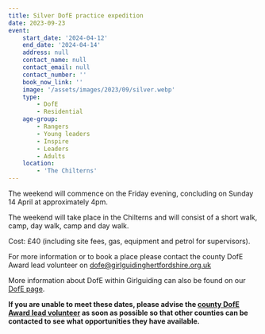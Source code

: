 ```yaml
---
title: Silver DofE practice expedition
date: 2023-09-23
event:
    start_date: '2024-04-12'
    end_date: '2024-04-14'
    address: null
    contact_name: null
    contact_email: null
    contact_number: ''
    book_now_link: ''
    image: '/assets/images/2023/09/silver.webp'
    type:
        - DofE
        - Residential
    age-group:
        - Rangers
        - Young leaders
        - Inspire
        - Leaders
        - Adults
    location:
        - 'The Chilterns'
---
```

The weekend will commence on the Friday evening, concluding on Sunday 14 April at approximately 4pm.  

The weekend will take place in the Chilterns and will consist of a short walk, camp, day walk, camp and day walk.

Cost: £40 (including site fees, gas, equipment and petrol for supervisors).

For more information or to book a place please contact the county DofE Award lead volunteer on <dofe@girlguidinghertfordshire.org.uk>

More information about DofE within Girlguiding can also be found on our [DofE page](/youth-opportunities/dofe/).

**If you are unable to meet these dates, please advise the [county DofE Award lead volunteer](mailto:dofe@girlguidinghertfordshire.org.uk) as soon as possible so that other counties can be contacted to see what opportunities they have available.**
